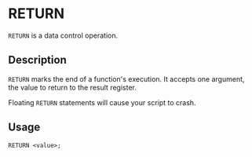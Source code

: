 # RETURN

`RETURN` is a data control operation.

## Description

`RETURN` marks the end of a function's execution. It accepts one argument, the value to return to the result register.

Floating `RETURN` statements will cause your script to crash.

## Usage

`RETURN <value>;`
